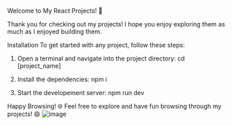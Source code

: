 Welcome to My React Projects! 🎉

Thank you for checking out my projects! I hope you enjoy exploring them as much as I enjoyed building them.

Installation To get started with any project, follow these steps:

1. Open a terminal and navigate into the project directory: 
cd [project_name]

2. Install the dependencies: 
npm i

3. Start the developement server: 
npm run dev

Happy Browsing! 🌐 Feel free to explore and have fun browsing through my projects! 😄
![image](https://github.com/user-attachments/assets/67d8fadf-7735-4373-98a4-a2310a32e9c4)
